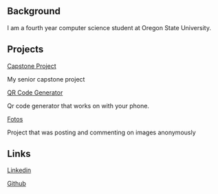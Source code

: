 ## Background

I am a fourth year computer science student at Oregon State University.

## Projects

[Capstone Project](https://github.com/sdnguyen98/miniPaint) 

My senior capstone project

[QR Code Generator](https://github.com/sdnguyen98/Qr-Code-Generator)

Qr code generator that works on with your phone.

[Fotos](https://github.com/OSU-CS290-F18/final-project-cool-team)

Project that was posting and commenting on images anonymously 

## Links
[Linkedin](https://www.linkedin.com/in/steven-nguyen-70b683140/)

[Github](https://github.com/sdnguyen98)
